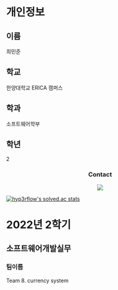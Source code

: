 # 개인정보
## 이름
최민준
## 학교
한양대학교 ERICA 캠퍼스
## 학과
소프트웨어학부
## 학년
2

<h3 align="center"> Contact </h3>
<p align="center">
  <a href="mailto:jaemkim01@hanyang.ac.kr"><img src="https://img.shields.io/badge/Gmail-d14836?style=flat-square&logo=Gmail&logoColor=white&link=wdh112139@gmail.com"/></a>
</p>

[![hyp3rflow's solved.ac stats](https://github-readme-solvedac.hyp3rflow.vercel.app/api/?handle=xxnonamexx)](https://solved.ac/profile/xxnonamexx)

# 2022년 2학기
## 소프트웨어개발실무
### 팀이름
Team 8. currency system